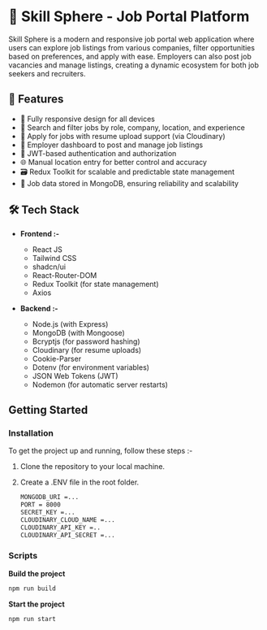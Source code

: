 # 💼 Skill Sphere - Job Portal Platform

Skill Sphere is a modern and responsive job portal web application where users can explore job listings from various companies, filter opportunities based on preferences, and apply with ease. Employers can also post job vacancies and manage listings, creating a dynamic ecosystem for both job seekers and recruiters.

## 🌟 Features
- 📱 Fully responsive design for all devices
- 🔎 Search and filter jobs by role, company, location, and experience
- 📝 Apply for jobs with resume upload support (via Cloudinary)
- 🏢 Employer dashboard to post and manage job listings
- 🔐 JWT-based authentication and authorization
- 🌐 Manual location entry for better control and accuracy
- 🗃️ Redux Toolkit for scalable and predictable state management
- 💾 Job data stored in MongoDB, ensuring reliability and scalability

## 🛠️ Tech Stack

- **Frontend :-**
  - React JS
  - Tailwind CSS
  - shadcn/ui 
  - React-Router-DOM
  - Redux Toolkit (for state management)
  - Axios

- **Backend :-**
  - Node.js (with Express)
  - MongoDB (with Mongoose)
  - Bcryptjs (for password hashing)
  - Cloudinary (for resume uploads)
  - Cookie-Parser
  - Dotenv (for environment variables)
  - JSON Web Tokens (JWT)
  - Nodemon (for automatic server restarts)

## Getting Started

### Installation

To get the project up and running, follow these steps :-

1. Clone the repository to your local machine.
  
2. Create a .ENV file in the root folder.

   ```bash
   MONGODB_URI =...
   PORT = 8000
   SECRET_KEY =...
   CLOUDINARY_CLOUD_NAME =...
   CLOUDINARY_API_KEY =..
   CLOUDINARY_API_SECRET =...
   ```

### Scripts

 **Build the project**
  
   ```bash
   npm run build
   ```


 **Start the project**
  ```bash
  npm run start
  ```
